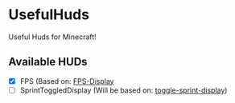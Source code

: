 # UsefulHuds
Useful Huds for Minecraft!

## Available HUDs
- [x] FPS (Based on: [FPS-Display](https://github.com/Grayray75/FPS-Display/tree/main)
- [ ] SprintToggledDisplay (Will be based on: [toggle-sprint-display](https://github.com/Aeltumn/toggle-sprint-display))
